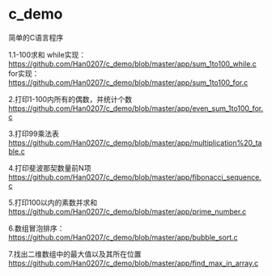 # c_demo
简单的C语言程序

1.1-100求和
  while实现：https://github.com/Han0207/c_demo/blob/master/app/sum_1to100_while.c
  for实现：https://github.com/Han0207/c_demo/blob/master/app/sum_1to100_for.c
  
2.打印1-100内所有的偶数，并统计个数
  https://github.com/Han0207/c_demo/blob/master/app/even_sum_1to100_for.c

3.打印99乘法表
  https://github.com/Han0207/c_demo/blob/master/app/multiplication%20_table.c

4.打印斐波那契数量前N项
  https://github.com/Han0207/c_demo/blob/master/app/fibonacci_sequence.c

5.打印100以内的素数并求和
  https://github.com/Han0207/c_demo/blob/master/app/prime_number.c

6.数组冒泡排序：
  https://github.com/Han0207/c_demo/blob/master/app/bubble_sort.c
  
7.找出二维数组中的最大值以及其所在位置
https://github.com/Han0207/c_demo/blob/master/app/find_max_in_array.c
  

